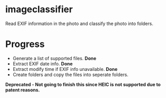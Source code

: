 # imageclassifier
Read EXIF information in the photo and classify the photo into folders.

# Progress
- Generate a list of supported files. **Done**
- Extract EXIF date info. **Done**
- Extract modify time if EXIF info unavailable. **Done**
- Create folders and copy the files into seperate folders.


**Deprecated - Not going to finish this since HEIC is not supported due to patent reasons.** 
